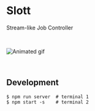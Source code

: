 # Slott 

Stream-like Job Controller

<br/>

![Animated gif](../screenshot/screenshots/out2.gif?raw=true)

<br/>

## Development

```
$ npm run server  # terminal 1
$ npm start -s    # terminal 2
```

